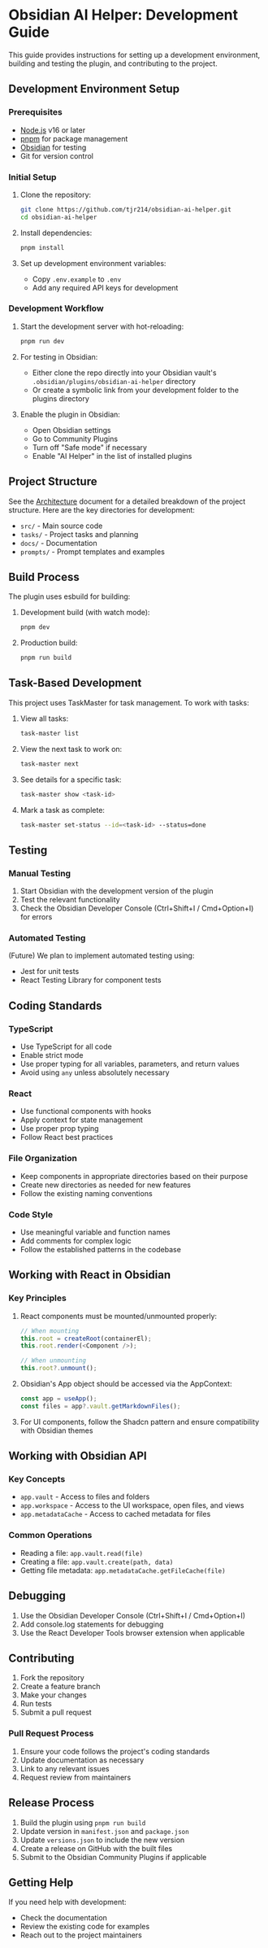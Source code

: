 # Obsidian AI Helper: Development Guide

This guide provides instructions for setting up a development environment, building and testing the plugin, and contributing to the project.

## Development Environment Setup

### Prerequisites

-   [Node.js](https://nodejs.org/) v16 or later
-   [pnpm](https://pnpm.io/) for package management
-   [Obsidian](https://obsidian.md/) for testing
-   Git for version control

### Initial Setup

1. Clone the repository:

    ```bash
    git clone https://github.com/tjr214/obsidian-ai-helper.git
    cd obsidian-ai-helper
    ```

2. Install dependencies:

    ```bash
    pnpm install
    ```

3. Set up development environment variables:
    - Copy `.env.example` to `.env`
    - Add any required API keys for development

### Development Workflow

1. Start the development server with hot-reloading:

    ```bash
    pnpm run dev
    ```

2. For testing in Obsidian:

    - Either clone the repo directly into your Obsidian vault's `.obsidian/plugins/obsidian-ai-helper` directory
    - Or create a symbolic link from your development folder to the plugins directory

3. Enable the plugin in Obsidian:
    - Open Obsidian settings
    - Go to Community Plugins
    - Turn off "Safe mode" if necessary
    - Enable "AI Helper" in the list of installed plugins

## Project Structure

See the [Architecture](./architecture.md) document for a detailed breakdown of the project structure. Here are the key directories for development:

-   `src/` - Main source code
-   `tasks/` - Project tasks and planning
-   `docs/` - Documentation
-   `prompts/` - Prompt templates and examples

## Build Process

The plugin uses esbuild for building:

1. Development build (with watch mode):

    ```bash
    pnpm dev
    ```

2. Production build:
    ```bash
    pnpm run build
    ```

## Task-Based Development

This project uses TaskMaster for task management. To work with tasks:

1. View all tasks:

    ```bash
    task-master list
    ```

2. View the next task to work on:

    ```bash
    task-master next
    ```

3. See details for a specific task:

    ```bash
    task-master show <task-id>
    ```

4. Mark a task as complete:
    ```bash
    task-master set-status --id=<task-id> --status=done
    ```

## Testing

### Manual Testing

1. Start Obsidian with the development version of the plugin
2. Test the relevant functionality
3. Check the Obsidian Developer Console (Ctrl+Shift+I / Cmd+Option+I) for errors

### Automated Testing

(Future) We plan to implement automated testing using:

-   Jest for unit tests
-   React Testing Library for component tests

## Coding Standards

### TypeScript

-   Use TypeScript for all code
-   Enable strict mode
-   Use proper typing for all variables, parameters, and return values
-   Avoid using `any` unless absolutely necessary

### React

-   Use functional components with hooks
-   Apply context for state management
-   Use proper prop typing
-   Follow React best practices

### File Organization

-   Keep components in appropriate directories based on their purpose
-   Create new directories as needed for new features
-   Follow the existing naming conventions

### Code Style

-   Use meaningful variable and function names
-   Add comments for complex logic
-   Follow the established patterns in the codebase

## Working with React in Obsidian

### Key Principles

1. React components must be mounted/unmounted properly:

    ```typescript
    // When mounting
    this.root = createRoot(containerEl);
    this.root.render(<Component />);

    // When unmounting
    this.root?.unmount();
    ```

2. Obsidian's App object should be accessed via the AppContext:

    ```typescript
    const app = useApp();
    const files = app?.vault.getMarkdownFiles();
    ```

3. For UI components, follow the Shadcn pattern and ensure compatibility with Obsidian themes

## Working with Obsidian API

### Key Concepts

-   `app.vault` - Access to files and folders
-   `app.workspace` - Access to the UI workspace, open files, and views
-   `app.metadataCache` - Access to cached metadata for files

### Common Operations

-   Reading a file: `app.vault.read(file)`
-   Creating a file: `app.vault.create(path, data)`
-   Getting file metadata: `app.metadataCache.getFileCache(file)`

## Debugging

1. Use the Obsidian Developer Console (Ctrl+Shift+I / Cmd+Option+I)
2. Add console.log statements for debugging
3. Use the React Developer Tools browser extension when applicable

## Contributing

1. Fork the repository
2. Create a feature branch
3. Make your changes
4. Run tests
5. Submit a pull request

### Pull Request Process

1. Ensure your code follows the project's coding standards
2. Update documentation as necessary
3. Link to any relevant issues
4. Request review from maintainers

## Release Process

1. Build the plugin using `pnpm run build`
2. Update version in `manifest.json` and `package.json`
3. Update `versions.json` to include the new version
4. Create a release on GitHub with the built files
5. Submit to the Obsidian Community Plugins if applicable

## Getting Help

If you need help with development:

-   Check the documentation
-   Review the existing code for examples
-   Reach out to the project maintainers
